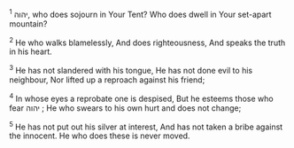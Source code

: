 <sup>1</sup> יהוה, who does sojourn in Your Tent? Who does dwell in Your set-apart mountain?

<sup>2</sup> He who walks blamelessly, And does righteousness, And speaks the truth in his heart.

<sup>3</sup> He has not slandered with his tongue, He has not done evil to his neighbour, Nor lifted up a reproach against his friend;

<sup>4</sup> In whose eyes a reprobate one is despised, But he esteems those who fear יהוה ; He who swears to his own hurt and does not change;

<sup>5</sup> He has not put out his silver at interest, And has not taken a bribe against the innocent. He who does these is never moved.

